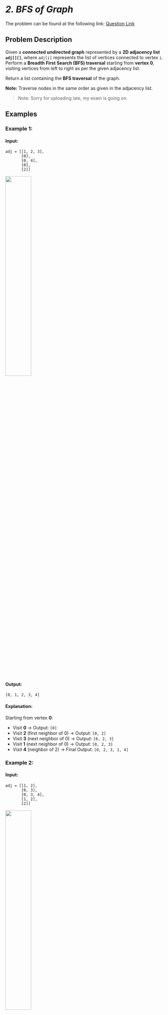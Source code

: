 # *2. BFS of Graph*  

The problem can be found at the following link: [Question Link](https://www.geeksforgeeks.org/problems/bfs-traversal-of-graph/1)

## **Problem Description**  

Given a **connected undirected graph** represented by a **2D adjacency list `adj[][]`**, where `adj[i]` represents the list of vertices connected to vertex `i`.  
Perform a **Breadth First Search (BFS) traversal** starting from **vertex 0**, visiting vertices from left to right as per the given adjacency list.  

Return a list containing the **BFS traversal** of the graph.  

**Note:** Traverse nodes in the same order as given in the adjacency list.  

> Note: Sorry for uploading late, my exam is going on.

## **Examples**  

### **Example 1:**  

#### **Input:**  
```
adj = [[1, 2, 3],  
       [0],  
       [0, 4],  
       [0],  
       [2]]  
```

<img src="https://github.com/user-attachments/assets/5ab8ff7f-c58c-4035-9993-4de191cf627b" width="40%">

#### **Output:**  
```
[0, 1, 2, 3, 4]
```

#### **Explanation:**  
Starting from vertex **0**:  
- Visit **0** → Output: `[0]`  
- Visit **2** (first neighbor of 0) → Output: `[0, 2]`  
- Visit **3** (next neighbor of 0) → Output: `[0, 2, 3]`  
- Visit **1** (next neighbor of 0) → Output: `[0, 2, 3]`  
- Visit **4** (neighbor of 2) → Final Output: `[0, 2, 3, 1, 4]`

### **Example 2:**  

#### **Input:**  
```
adj = [[1, 2],  
       [0, 3],  
       [0, 3, 4],  
       [1, 2],  
       [2]]  
```

<img src="https://github.com/user-attachments/assets/ab16fb62-988e-4cf6-be87-6aacb50fe9c5" width="40%">

#### **Output:**  
```
[0, 1, 2, 3, 4]
```

#### **Explanation:**  
Starting from vertex **0**:  
- Visit **0** → Output: `[0]`  
- Visit **1** (first neighbor of 0) → Output: `[0, 1]`  
- Visit **2** (next neighbor of 0) → Output: `[0, 1, 2]`  
- Visit **3** (first unvisited neighbor of 2) → Output: `[0, 1, 2, 3]`  
- Visit **4** (next neighbor of 2) → Final Output: `[0, 1, 2, 3, 4]`

## **Constraints:**  
- $1 \leq$ `adj.size()` $\leq 10^4$  
- $1 \leq$ `adj[i][j]` $\leq 10^4$  

## **My Approach**  
### **Iterative BFS (Using Queue)**  

### **Algorithm Steps:**  
1. Maintain a **visited array** to track visited nodes.  
2. Use a **queue** to process nodes in a FIFO manner.  
3. Start BFS traversal from node `0` and enqueue it.  
4. Process nodes from the queue and visit their unvisited neighbors in order.  
5. Store the **BFS traversal sequence** in a list.  

## **Time and Auxiliary Space Complexity**  
- **Expected Time Complexity:** O(V + E), since each vertex and edge is visited once.  
- **Expected Auxiliary Space Complexity:** O(V), as we store the visited array and queue.  

## **Code (C++)**  

```cpp
class Solution {
  public:
    vector<int> bfs(vector<vector<int>>& adj) {
        int V = adj.size();
        vector<int> res;
        vector<bool> vis(V, false);
        queue<int> q;
        
        q.push(0);
        vis[0] = true;
        
        while (!q.empty()) {
            int v = q.front();
            q.pop();
            res.push_back(v);
            
            for (int u : adj[v]) {
                if (!vis[u]) {
                    vis[u] = true;
                    q.push(u);
                }
            }
        }
        return res;
    }
};
```

<details>
<summary><h2 align="center">⚡ Alternative Approaches</h2></summary>



## 📊 **2️⃣ Recursive BFS Approach**  
#### **Algorithm Steps:**  
1. Use a helper function for recursion.  
2. Process the front element of the queue.  
3. Enqueue unvisited neighbors and call the function recursively.  

```cpp
class Solution {
public:
    void bfsUtil(queue<int>& q, vector<vector<int>>& adj, vector<int>& res, vector<bool>& vis) {
        if (q.empty()) return;
        int v = q.front();
        q.pop();
        res.push_back(v);
        for (int u : adj[v]) {
            if (!vis[u]) {
                vis[u] = true;
                q.push(u);
            }
        }
        bfsUtil(q, adj, res, vis);
    }
    
    vector<int> bfs(vector<vector<int>>& adj) {
        vector<int> res;
        vector<bool> vis(adj.size(), false);
        queue<int> q;
        q.push(0);
        vis[0] = true;
        bfsUtil(q, adj, res, vis);
        return res;
    }
};
```

#### 📝 **Complexity Analysis:**  
- ✅ **Time Complexity:** O(V + E) - Each vertex and edge are processed once.  
- ✅ **Space Complexity:** O(V) - Due to the recursion stack.  

#### ✅ **Why This Approach?**  
- Uses recursion instead of iteration, which may be preferred in some functional programming paradigms.  
- However, recursion depth could lead to **stack overflow for large graphs**.  


## 🔄 **3️⃣ BFS for Disconnected Graphs**  
#### **Algorithm Steps:**  
1. Iterate through all vertices to ensure that all components are covered.  
2. If a vertex is not visited, initiate BFS from it.  
3. This ensures traversal of all disconnected components.  

```cpp
class Solution {
public:
    vector<int> bfs(vector<vector<int>>& adj) {
        int V = adj.size();
        vector<int> res;
        vector<bool> vis(V, false);
        for (int i = 0; i < V; i++) {
            if (!vis[i]) {
                queue<int> q;
                q.push(i);
                vis[i] = true;
                while (!q.empty()) {
                    int v = q.front();
                    q.pop();
                    res.push_back(v);
                    for (int u : adj[v]) {
                        if (!vis[u]) {
                            vis[u] = true;
                            q.push(u);
                        }
                    }
                }
            }
        }
        return res;
    }
};
```

#### 📝 **Complexity Analysis:**  
- ✅ **Time Complexity:** O(V + E) - Each vertex and edge are processed once.  
- ✅ **Space Complexity:** O(V) - Due to the queue and visited array.  

#### ✅ **Why This Approach?**  
- **Handles disconnected graphs**, ensuring all components are explored.  
- Slightly more complex than basic BFS but necessary for completeness.  


## 📊 **4️⃣ BFS Using Deque (Optimized Queue Handling)**  
#### **Algorithm Steps:**  
1. Instead of `queue<int>`, we use `deque<int>` for optimized front and back operations.  
2. The traversal logic remains the same as the standard BFS approach.  

```cpp
class Solution {
public:
    vector<int> bfs(vector<vector<int>>& adj) {
        int V = adj.size();
        vector<int> res;
        vector<int> vis(V, 0);
        deque<int> q;
        
        vis[0] = 1;
        q.push_back(0);
        
        while (!q.empty()) {
            int v = q.front();
            q.pop_front();
            res.push_back(v);
            
            for (int u : adj[v]) {
                if (!vis[u]) {
                    vis[u] = 1;
                    q.push_back(u);
                }
            }
        }
        return res;
    }
};
```

#### 📝 **Complexity Analysis:**  
- ✅ **Time Complexity:** O(V + E) - Each vertex and edge are processed once.  
- ✅ **Space Complexity:** O(V) - Due to the deque and visited array.  

#### ✅ **Why This Approach?**  
- Using a `deque` can slightly **improve performance** in some cases due to optimized operations compared to `queue<int>`.  
- Useful when frequent push/pop operations from both ends are required.  


### 🆚 **Comparison of Approaches**  

| **Approach**                     | ⏱️ **Time Complexity** | 🗂️ **Space Complexity** | ✅ **Pros**                                   | ⚠️ **Cons**                                    |  
|-----------------------------------|-----------------------|------------------------|----------------------------------------------|------------------------------------------------|  
| **Standard BFS (Queue)**          | 🟢 O(V + E)            | 🟡 O(V)                 | Simple and widely used                      | Fails for disconnected graphs                  |  
| **Recursive BFS**                 | 🟢 O(V + E)            | 🟡 O(V)                 | Recursive and intuitive                     | Risk of stack overflow for large graphs        |  
| **BFS for Disconnected Graphs**   | 🟢 O(V + E)            | 🟡 O(V)                 | Ensures traversal of all components         | Slightly more complex than basic BFS           |  
| **BFS Using (Deque)**               | 🟢 O(V + E)            | 🟡 O(V)                 | Optimized performance using `deque`         | Marginal improvement over normal queue         |  

✅ **Best Choice?**  
- **Use Standard BFS** if the graph is **connected** and efficiency is the priority.  
- **Use BFS for Disconnected Graphs** when handling **multiple components**.  
- **Use Recursive BFS** only if recursion depth is not an issue.  
- **Use Deque BFS** if frequent front and back operations are needed.  

</details>  

## **Code (Java)**  

```java
class Solution {
    public ArrayList<Integer> bfs(ArrayList<ArrayList<Integer>> adj) {
        ArrayList<Integer> r = new ArrayList<>();
        boolean[] v = new boolean[adj.size()];
        Queue<Integer> q = new LinkedList<>();
        q.add(0);
        v[0] = true;
        
        while (!q.isEmpty()) {
            int i = q.poll();
            r.add(i);
            for (int j : adj.get(i)) {
                if (!v[j]) {
                    v[j] = true;
                    q.add(j);
                }
            }
        }
        return r;
    }
}
```

## **Code (Python)**  

```python
from collections import deque

class Solution:
    def bfs(self, adj):
        r, v = [], [False] * len(adj)
        q = deque([0])
        v[0] = True
        while q:
            i = q.popleft()
            r.append(i)
            for j in adj[i]:
                if not v[j]:
                    v[j] = True
                    q.append(j)
        return r
```

## **Contribution and Support:**  

For discussions, questions, or doubts related to this solution, feel free to connect on LinkedIn: [Any Questions](https://www.linkedin.com/in/het-patel-8b110525a/). Let’s make this learning journey more collaborative!  

⭐ **If you find this helpful, please give this repository a star!** ⭐  

---  

<div align="center">
  <h3><b>📍Visitor Count</b></h3>
</div>

<p align="center">
  <img src="https://profile-counter.glitch.me/Hunterdii/count.svg" />
</p>

